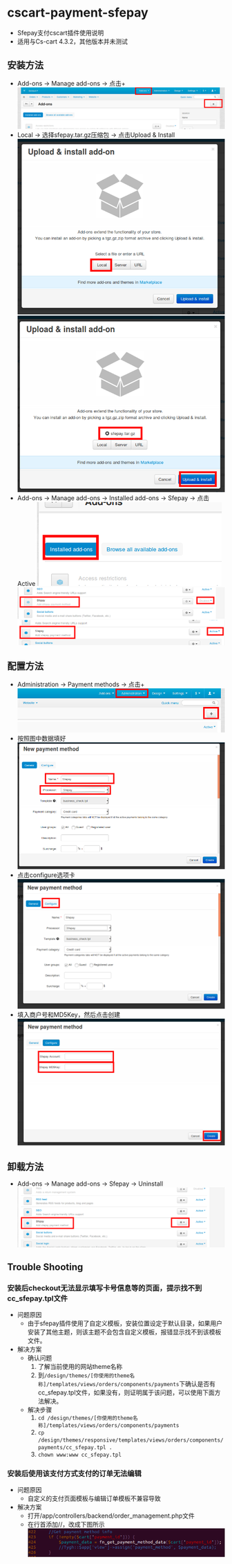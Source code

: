 # cscart-payment-sfepay
* Sfepay支付cscart插件使用说明
* 适用与Cs-cart 4.3.2，其他版本并未测试

## 安装方法
* Add-ons -> Manage add-ons -> 点击+
![](./docs/images/install1.png)
* Local -> 选择sfepay.tar.gz压缩包 -> 点击Upload & Install
![](./docs/images/install2.png)
![](./docs/images/install3.png)
* Add-ons -> Manage add-ons -> Installed add-ons -> Sfepay -> 点击Active
![](./docs/images/install4.png)
![](./docs/images/install5.png)
![](./docs/images/install6.png)

## 配置方法
* Administration -> Payment methods -> 点击+
![](./docs/images/configure1.png)
* 按照图中数据填好
![](./docs/images/configure2.png)
* 点击configure选项卡
![](./docs/images/configure3.png)
* 填入商户号和MD5Key，然后点击创建
![](./docs/images/configure4.png)

## 卸载方法
* Add-ons -> Manage add-ons -> Sfepay -> Uninstall
![](./docs/images/uninstall1.png)

## Trouble Shooting

### 安装后checkout无法显示填写卡号信息等的页面，提示找不到cc_sfepay.tpl文件
* 问题原因
    * 由于sfepay插件使用了自定义模板，安装位置设定于默认目录，如果用户安装了其他主题，则该主题不会包含自定义模板，报错显示找不到该模板文件。
* 解决方案
    * 确认问题
        1. 了解当前使用的网站theme名称
        1. 到`/design/themes/[你使用的theme名称]/templates/views/orders/components/payments`下确认是否有cc_sfepay.tpl文件，如果没有，则证明属于该问题，可以使用下面方法解决。
    * 解决步骤
        1. `cd /design/themes/[你使用的theme名称]/templates/views/orders/components/payments`
        1. `cp /design/themes/responsive/templates/views/orders/components/payments/cc_sfepay.tpl .`
        1. `chown www:www cc_sfepay.tpl`

### 安装后使用该支付方式支付的订单无法编辑
* 问题原因
    * 自定义的支付页面模板与编辑订单模板不兼容导致
* 解决方案
    * 打开/app/controllers/backend/order_management.php文件
    * 在行首添加//，改成下图所示
![](./docs/images/bugfix1-1.png)
